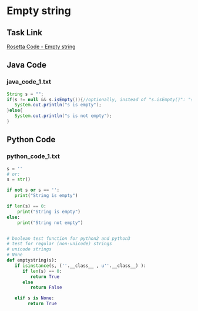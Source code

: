 # Empty string

## Task Link
[Rosetta Code - Empty string](https://rosettacode.org/wiki/Empty_string)

## Java Code
### java_code_1.txt
```java
String s = "";
if(s != null && s.isEmpty()){//optionally, instead of "s.isEmpty()": "s.length() == 0" or "s.equals("")"
   System.out.println("s is empty");
}else{
   System.out.println("s is not empty");
}

```

## Python Code
### python_code_1.txt
```python
s = ''
# or:
s = str()

if not s or s == '':
   print("String is empty")

if len(s) == 0:
    print("String is empty")
else:
    print("String not empty")


# boolean test function for python2 and python3
# test for regular (non-unicode) strings
# unicode strings
# None 
def emptystring(s):
   if isinstance(s, (''.__class__ , u''.__class__) ):
      if len(s) == 0: 
         return True
      else 
         return False

   elif s is None:
        return True

```

